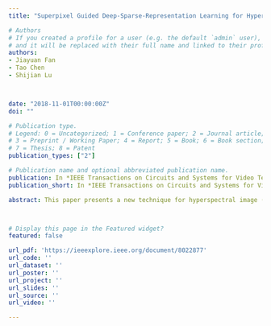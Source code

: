 ```yaml
---
title: "Superpixel Guided Deep-Sparse-Representation Learning for Hyperspectral Image Classification"

# Authors
# If you created a profile for a user (e.g. the default `admin` user), write the username (folder name) here 
# and it will be replaced with their full name and linked to their profile.
authors:
- Jiayuan Fan
- Tao Chen
- Shijian Lu



date: "2018-11-01T00:00:00Z"
doi: ""

# Publication type.
# Legend: 0 = Uncategorized; 1 = Conference paper; 2 = Journal article;
# 3 = Preprint / Working Paper; 4 = Report; 5 = Book; 6 = Book section;
# 7 = Thesis; 8 = Patent
publication_types: ["2"]

# Publication name and optional abbreviated publication name.
publication: In *IEEE Transactions on Circuits and Systems for Video Technology* (**TCSVT**), 2018
publication_short: In *IEEE Transactions on Circuits and Systems for Video Technology* (**TCSVT**), 2018

abstract: This paper presents a new technique for hyperspectral image (HSI) classification by using superpixel guided deep-sparse-representation learning. The proposed technique constructs a hierarchical architecture by exploiting the sparse coding to learn the HSI representation. Specifically, a multiple-layer architecture using different superpixel maps is designed, where each superpixel map is generated by downsampling the superpixels gradually along with enlarged spatial regions for labeled samples. In each layer, sparse representation of pixels within every spatial region is computed to construct a histogram via the sum-pooling with l 1 normalization. Finally, the representations (features) learned from the multiple-layer network are aggregated and trained by a support vector machine classifier. The proposed technique has been evaluated over three public HSI data sets, including the Indian Pines image set, the Salinas image set, and the University of Pavia image set. Experiments show superior performance compared with the state-of-the-art methods.



# Display this page in the Featured widget?
featured: false

url_pdf: 'https://ieeexplore.ieee.org/document/8022877'
url_code: ''
url_dataset: ''
url_poster: ''
url_project: ''
url_slides: ''
url_source: ''
url_video: ''

---
```

